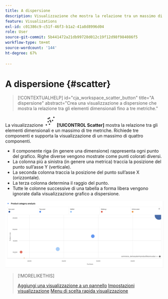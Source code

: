 ```yaml
---
title: A dispersione
description: Visualizzazione che mostra la relazione tra un massimo di tre metriche.
feature: Visualizations
exl-id: c01386c9-c51f-46f3-b1a2-41a8d8996d04
role: User
source-git-commit: 5b441472a21db99728d012c19f12d98f984086f5
workflow-type: tm+mt
source-wordcount: '144'
ht-degree: 67%

---
```


# A dispersione {#scatter}

<!-- markdownlint-disable MD034 -->

>[!CONTEXTUALHELP]
>id="cja_workspace_scatter_button"
>title="A dispersione"
>abstract="Crea una visualizzazione a dispersione che mostra la relazione tra gli elementi dimensionali fino a tre metriche."

<!-- markdownlint-enable MD034 -->


La visualizzazione ![GraphScatter](/help/assets/icons/GraphScatter.svg) **[!UICONTROL Scatter]** mostra la relazione tra gli elementi dimensionali e un massimo di tre metriche. Richiede tre componenti e supporta la visualizzazione di un massimo di quattro componenti.

* Il componente riga (in genere una dimensione) rappresenta ogni punto del grafico. Righe diverse vengono mostrate come punti colorati diversi.
* La colonna più a sinistra (in genere una metrica) traccia la posizione del punto sull’asse Y (verticale).
* La seconda colonna traccia la posizione del punto sull’asse X (orizzontale).
* La terza colonna determina il raggio del punto.
* Tutte le colonne successive di una tabella a forma libera vengono ignorate dalla visualizzazione grafico a dispersione.

![Esempio di grafico a dispersione che mostra più elementi dimensionali ](assets/scatter.png)

>[!MORELIKETHIS]
>
>[Aggiungi una visualizzazione a un pannello](/help/analysis-workspace/visualizations/freeform-analysis-visualizations.md#add-visualizations-to-a-panel)
>[Impostazioni visualizzazione](/help/analysis-workspace/visualizations/freeform-analysis-visualizations.md#settings)
>[Menu di scelta rapida visualizzazione](/help/analysis-workspace/visualizations/freeform-analysis-visualizations.md#context-menu)
>
